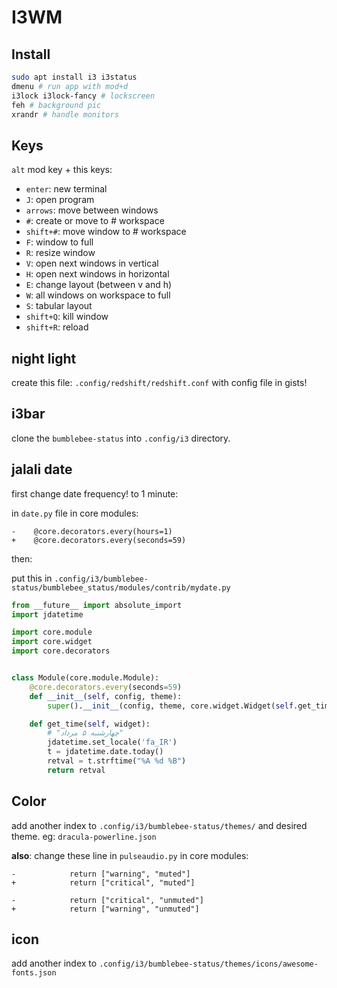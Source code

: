 # I3WM


## Install

```bash
sudo apt install i3 i3status
dmenu # run app with mod+d
i3lock i3lock-fancy # lockscreen
feh # background pic
xrandr # handle monitors
```

## Keys

`alt` mod key + this keys:

- `enter`: new terminal
- `J`: open program
- `arrows`: move between windows
- `#`: create or move to # workspace
- `shift+#`: move window to # workspace
- `F`: window to full
- `R`: resize window
- `V`: open next windows in vertical
- `H`: open next windows in horizontal
- `E`: change layout (between v and h)
- `W`: all windows on workspace to full
- `S`: tabular layout
- `shift+Q`: kill window
- `shift+R`: reload


## night light

create this file: `.config/redshift/redshift.conf` with config file in gists!


## i3bar

clone the `bumblebee-status` into `.config/i3` directory.


## jalali date

first change date frequency! to 1 minute:

in `date.py` file in core modules:

```
-    @core.decorators.every(hours=1)
+    @core.decorators.every(seconds=59)
```

then:

put this in `.config/i3/bumblebee-status/bumblebee_status/modules/contrib/mydate.py`

```python
from __future__ import absolute_import
import jdatetime

import core.module
import core.widget
import core.decorators


class Module(core.module.Module):
    @core.decorators.every(seconds=59)
    def __init__(self, config, theme):
        super().__init__(config, theme, core.widget.Widget(self.get_time))

    def get_time(self, widget):
        # "چهارشنبه ۵ مرداد"
        jdatetime.set_locale('fa_IR')
        t = jdatetime.date.today()
        retval = t.strftime("%A %d %B")
        return retval
```

## Color

add another index to `.config/i3/bumblebee-status/themes/` and desired theme. eg: `dracula-powerline.json`

**also**: change these line in `pulseaudio.py` in core modules:

```
-            return ["warning", "muted"]
+            return ["critical", "muted"]

-            return ["critical", "unmuted"]
+            return ["warning", "unmuted"]
```
## icon

add another index to `.config/i3/bumblebee-status/themes/icons/awesome-fonts.json`

